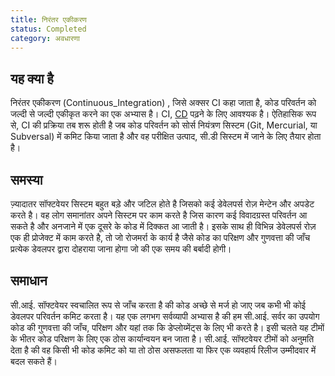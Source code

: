 ```yaml
---
title: निरंतर एकीकरण
status: Completed
category: अवधारणा
---
```


## यह क्या है 

निरंतर एकीकरण (Continuous_Integration) , जिसे  अक्सर CI कहा जाता है, कोड परिवर्तन को जल्दी से जल्दी एकीकृत करने का एक अभ्यास है। CI, [CD](/Continuous_Delivery/) पढ़ने के लिए आवश्यक है। ऐतिहासिक रूप से, CI की प्रक्रिया तब शरू होती है जब कोड परिवर्तन को सोर्स नियंत्रण सिस्टम (Git, Mercurial, या Subversal) में कमिट किया जाता है और वह परीक्षित उत्पाद, सी.डी सिस्टम में जाने के लिए तैयार होता है।

## समस्या

ज़्यादातर सॉफ्टवेयर सिस्टम बहुत बड़े और जटिल होते है जिसको कई डेवेलपर्स रोज़ मेन्टेन और अपडेट करते है। वह लोग समानांतर अपने सिस्टम पर काम करते है जिस कारण कई विवादग्रस्त परिवर्तन आ सकते है और अनजाने में एक दूसरे के कोड में दिक्कत आ जाती है। इसके साथ ही विभिन्न डेवेलपर्स रोज़ एक ही प्रोजेक्ट में काम करते है, तो जो रोजमर्रा के कार्य है जैसे कोड का परिक्षण और गुणवत्ता की जाँच प्रत्येक डेवलपर द्वारा दोहराया जाना होगा जो की एक समय की बर्बादी होगी।  

## समाधान 

सी.आई. सॉफ्टवेयर स्वचालित रूप से जाँच करता है की कोड अच्छे से मर्ज हो जाए जब कभी भी कोई डेवलपर परिवर्तन कमिट करता है। यह एक लगभग सर्वव्यापी अभ्यास है की हम सी.आई. सर्वर का उपयोग कोड की गुणवत्ता की जाँच, परिक्षण और यहां तक ​​कि डेप्लोय्मेंट्स के लिए भी करते है। इसी चलते यह टीमों के भीतर कोड परिक्षण के लिए एक ठोस कार्यान्वयन बन जाता है। सी.आई. सॉफ्टवेयर टीमों को अनुमति देता है की वह किसी भी कोड कमिट को या तो ठोस असफलता या फिर एक व्यवहार्य रिलीज उम्मीदवार में बदल सकते हैं। 
